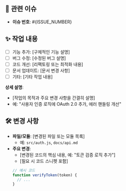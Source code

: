 ## 📌 관련 이슈
- **이슈 번호**: #{ISSUE_NUMBER}

## ✨ 작업 내용
- [ ] 기능 추가: [구체적인 기능 설명]
- [ ] 버그 수정: [수정된 버그 설명]
- [ ] 코드 개선: [리팩토링 또는 최적화 내용]
- [ ] 문서 업데이트: [문서 변경 사항]
- [ ] 기타: [기타 작업 내용]

**상세 설명**:
- [작업의 목적과 주요 변경 사항을 간결히 설명]
- 예: "사용자 인증 로직에 OAuth 2.0 추가, 에러 핸들링 개선"

## 🛠️ 변경 사항
- **파일/모듈**: [변경된 파일 또는 모듈 목록]
    - 예: `src/auth.js`, `docs/api.md`
- **주요 변경**:
    - [변경된 코드의 핵심 내용, 예: "토큰 검증 로직 추가"]
    - [필요 시 코드 스니펫 포함]
  ```javascript
  // 예시 코드
  function verifyToken(token) {
    // ...
  }